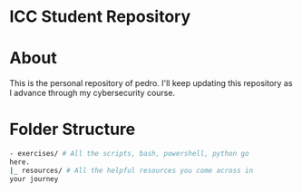 # ICC Student Repository

# About
This is the personal repository of pedro.
I'll keep updating this repository as I advance through my
cybersecurity course.

# Folder Structure
```bash
- exercises/ # All the scripts, bash, powershell, python go
here.
|_ resources/ # All the helpful resources you come across in
your journey
